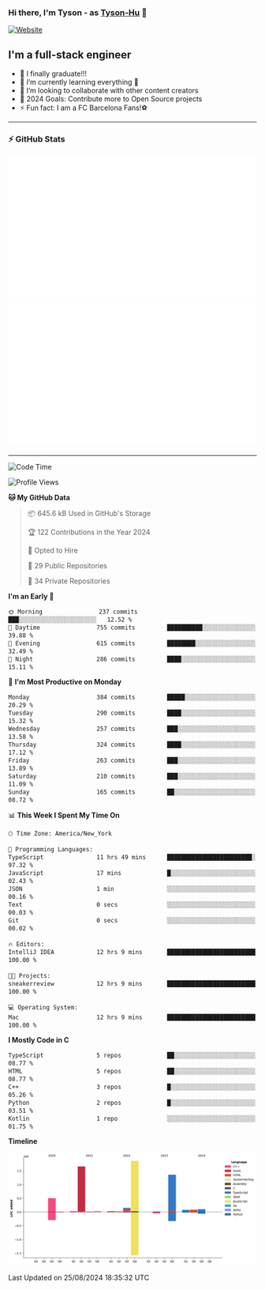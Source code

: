### Hi there, I'm Tyson - as [Tyson-Hu][website] 👋

[![Website](https://img.shields.io/website?label=Tianzhe.me&style=for-the-badge&url=https%3A%2F%2Ftianzhe.me)](https://tianzhe.me)


## I'm a full-stack engineer

- 🔭 I finally graduate!!!
- 🌱 I’m currently learning everything 🤣
- 👯 I’m looking to collaborate with other content creators
- 🥅 2024 Goals: Contribute more to Open Source projects
- ⚡ Fun fact: I am a FC Barcelona Fans!⚽️

---

### ⚡️ GitHub Stats
![](https://raw.githubusercontent.com/Tyson-Hu/github-stats-card/master/generated/overview.svg)
![](https://raw.githubusercontent.com/Tyson-Hu/github-stats-card/master/generated/languages.svg)

---

<!--START_SECTION:waka-->
![Code Time](http://img.shields.io/badge/Code%20Time-204%20hrs%2026%20mins-blue)

![Profile Views](http://img.shields.io/badge/Profile%20Views-0-blue)

**🐱 My GitHub Data** 

> 📦 645.6 kB Used in GitHub's Storage 
 > 
> 🏆 122 Contributions in the Year 2024
 > 
> 💼 Opted to Hire
 > 
> 📜 29 Public Repositories 
 > 
> 🔑 34 Private Repositories 
 > 
**I'm an Early 🐤** 

```text
🌞 Morning                237 commits         ███░░░░░░░░░░░░░░░░░░░░░░   12.52 % 
🌆 Daytime                755 commits         ██████████░░░░░░░░░░░░░░░   39.88 % 
🌃 Evening                615 commits         ████████░░░░░░░░░░░░░░░░░   32.49 % 
🌙 Night                  286 commits         ████░░░░░░░░░░░░░░░░░░░░░   15.11 % 
```
📅 **I'm Most Productive on Monday** 

```text
Monday                   384 commits         █████░░░░░░░░░░░░░░░░░░░░   20.29 % 
Tuesday                  290 commits         ████░░░░░░░░░░░░░░░░░░░░░   15.32 % 
Wednesday                257 commits         ███░░░░░░░░░░░░░░░░░░░░░░   13.58 % 
Thursday                 324 commits         ████░░░░░░░░░░░░░░░░░░░░░   17.12 % 
Friday                   263 commits         ███░░░░░░░░░░░░░░░░░░░░░░   13.89 % 
Saturday                 210 commits         ███░░░░░░░░░░░░░░░░░░░░░░   11.09 % 
Sunday                   165 commits         ██░░░░░░░░░░░░░░░░░░░░░░░   08.72 % 
```


📊 **This Week I Spent My Time On** 

```text
🕑︎ Time Zone: America/New_York

💬 Programming Languages: 
TypeScript               11 hrs 49 mins      ████████████████████████░   97.32 % 
JavaScript               17 mins             █░░░░░░░░░░░░░░░░░░░░░░░░   02.43 % 
JSON                     1 min               ░░░░░░░░░░░░░░░░░░░░░░░░░   00.16 % 
Text                     0 secs              ░░░░░░░░░░░░░░░░░░░░░░░░░   00.03 % 
Git                      0 secs              ░░░░░░░░░░░░░░░░░░░░░░░░░   00.02 % 

🔥 Editors: 
IntelliJ IDEA            12 hrs 9 mins       █████████████████████████   100.00 % 

🐱‍💻 Projects: 
sneakerreview            12 hrs 9 mins       █████████████████████████   100.00 % 

💻 Operating System: 
Mac                      12 hrs 9 mins       █████████████████████████   100.00 % 
```

**I Mostly Code in C** 

```text
TypeScript               5 repos             ██░░░░░░░░░░░░░░░░░░░░░░░   08.77 % 
HTML                     5 repos             ██░░░░░░░░░░░░░░░░░░░░░░░   08.77 % 
C++                      3 repos             █░░░░░░░░░░░░░░░░░░░░░░░░   05.26 % 
Python                   2 repos             █░░░░░░░░░░░░░░░░░░░░░░░░   03.51 % 
Kotlin                   1 repo              ░░░░░░░░░░░░░░░░░░░░░░░░░   01.75 % 
```



**Timeline**

![Lines of Code chart](https://raw.githubusercontent.com/Tyson-Hu/Tyson-Hu/main/assets/bar_graph.png)


 Last Updated on 25/08/2024 18:35:32 UTC
<!--END_SECTION:waka-->


[website]: https://github.com/Tyson-Hu
